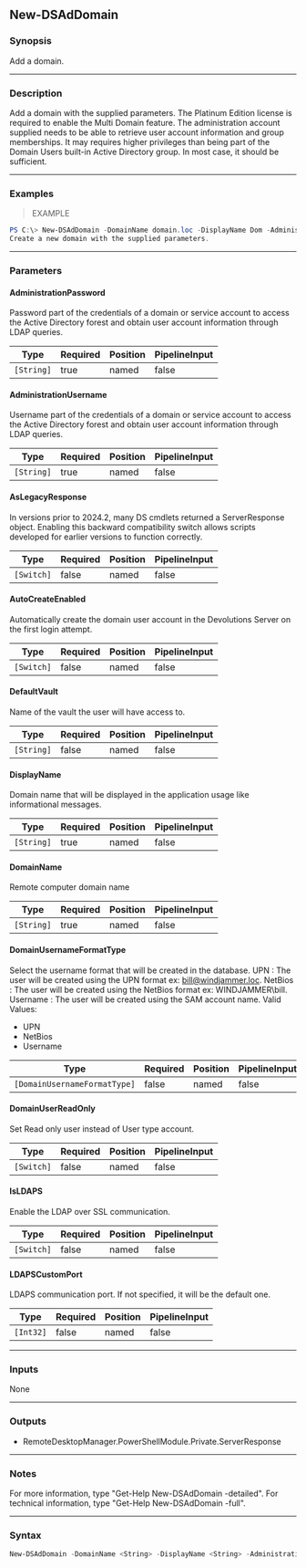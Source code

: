 New-DSAdDomain
--------------

### Synopsis
Add a domain.

---

### Description

Add a domain with the supplied parameters. The Platinum Edition license is required to enable the Multi Domain feature. The administration account supplied needs to be able to retrieve user account information and group memberships. It may requires higher privileges than being part of the Domain Users built-in Active Directory group. In most case, it should be sufficient.

---

### Examples
> EXAMPLE

```PowerShell
PS C:\> New-DSAdDomain -DomainName domain.loc -DisplayName Dom -AdministrationUsername admin -AdministrationPassword "Pa$$w0rd!" -IsLDAPS -LDAPSCustomPort 1500 -AutoCreateEnabled -DomainUsernameFormatType NetBios -DomainUserReadOnly
Create a new domain with the supplied parameters.
```

---

### Parameters
#### **AdministrationPassword**
Password part of the credentials of a domain or service account to access the Active Directory forest and obtain user account information through LDAP queries.

|Type      |Required|Position|PipelineInput|
|----------|--------|--------|-------------|
|`[String]`|true    |named   |false        |

#### **AdministrationUsername**
Username part of the credentials of a domain or service account to access the Active Directory forest and obtain user account information through LDAP queries.

|Type      |Required|Position|PipelineInput|
|----------|--------|--------|-------------|
|`[String]`|true    |named   |false        |

#### **AsLegacyResponse**
In versions prior to 2024.2, many DS cmdlets returned a ServerResponse object. Enabling this backward compatibility switch allows scripts developed for earlier versions to function correctly.

|Type      |Required|Position|PipelineInput|
|----------|--------|--------|-------------|
|`[Switch]`|false   |named   |false        |

#### **AutoCreateEnabled**
Automatically create the domain user account in the Devolutions Server on the first login attempt.

|Type      |Required|Position|PipelineInput|
|----------|--------|--------|-------------|
|`[Switch]`|false   |named   |false        |

#### **DefaultVault**
Name of the vault the user will have access to.

|Type      |Required|Position|PipelineInput|
|----------|--------|--------|-------------|
|`[String]`|false   |named   |false        |

#### **DisplayName**
Domain name that will be displayed in the application usage like informational messages.

|Type      |Required|Position|PipelineInput|
|----------|--------|--------|-------------|
|`[String]`|true    |named   |false        |

#### **DomainName**
Remote computer domain name

|Type      |Required|Position|PipelineInput|
|----------|--------|--------|-------------|
|`[String]`|true    |named   |false        |

#### **DomainUsernameFormatType**
Select the username format that will be created in the database. UPN : The user will be created using the UPN format ex: bill@windjammer.loc. NetBios : The user will be created using the NetBios format ex: WINDJAMMER\bill. Username : The user will be created using the SAM account name.
Valid Values:

* UPN
* NetBios
* Username

|Type                        |Required|Position|PipelineInput|
|----------------------------|--------|--------|-------------|
|`[DomainUsernameFormatType]`|false   |named   |false        |

#### **DomainUserReadOnly**
Set Read only user instead of User type account.

|Type      |Required|Position|PipelineInput|
|----------|--------|--------|-------------|
|`[Switch]`|false   |named   |false        |

#### **IsLDAPS**
Enable the LDAP over SSL communication.

|Type      |Required|Position|PipelineInput|
|----------|--------|--------|-------------|
|`[Switch]`|false   |named   |false        |

#### **LDAPSCustomPort**
LDAPS communication port. If not specified, it will be the default one.

|Type     |Required|Position|PipelineInput|
|---------|--------|--------|-------------|
|`[Int32]`|false   |named   |false        |

---

### Inputs
None

---

### Outputs
* RemoteDesktopManager.PowerShellModule.Private.ServerResponse

---

### Notes
For more information, type "Get-Help New-DSAdDomain -detailed". For technical information, type "Get-Help New-DSAdDomain -full".

---

### Syntax
```PowerShell
New-DSAdDomain -DomainName <String> -DisplayName <String> -AdministrationUsername <String> -AdministrationPassword <String> [-IsLDAPS] [-LDAPSCustomPort <Int32>] [-AutoCreateEnabled] [-DomainUsernameFormatType <UPN | NetBios | Username>] [-DomainUserReadOnly] [-DefaultVault <String>] [-AsLegacyResponse] [<CommonParameters>]
```
